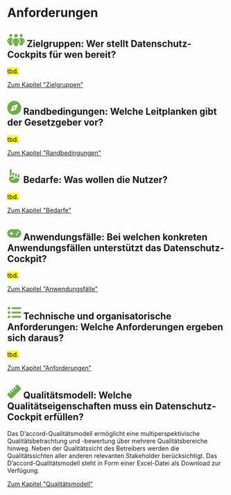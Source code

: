 # Anforderungen

## **![](../assets/images/team.svg) Zielgruppen:** Wer stellt Datenschutz-Cockpits für wen bereit?

<mark>tbd.</mark>

[Zum Kapitel "Zielgruppen"](<Zielgruppen>)

## **![](../assets/images/compass.svg) Randbedingungen:** Welche Leitplanken gibt der Gesetzgeber vor?

<mark>tbd.</mark>

[Zum Kapitel "Randbedingungen"](<Randbedingungen>)

## **![](../assets/images/hand-point-up.svg) Bedarfe:** Was wollen die Nutzer?

<mark>tbd.</mark>

[Zum Kapitel "Bedarfe"](<Bedarfe>)

## **![](../assets/images/gamepad.svg) Anwendungsfälle:** Bei welchen konkreten Anwendungsfällen unterstützt das Datenschutz-Cockpit?

<mark>tbd.</mark>

[Zum Kapitel "Anwendungsfälle"](<Anwendungsfälle>)

## **![](../assets/images/list.svg) Technische und organisatorische Anforderungen:** Welche Anforderungen ergeben sich daraus?

<mark>tbd.</mark>

[Zum Kapitel "Anforderungen"](<Anforderungen>)

## **![](../assets/images/ruler.svg) Qualitätsmodell:** Welche Qualitätseigenschaften muss ein Datenschutz-Cockpit erfüllen?

Das D’accord-Qualitätsmodell ermöglicht eine multiperspektivische Qualitätsbetrachtung und -bewertung über mehrere Qualitätsbereiche hinweg. Neben der Qualitätssicht des Betreibers  werden die Qualitätssichten aller anderen relevanten Stakeholder berücksichtigt. Das D’accord-Qualitätsmodell steht in Form einer Excel-Datei als Download zur Verfügung.

[Zum Kapitel "Qualitätsmodell"](<Qualitätsmodell>)
